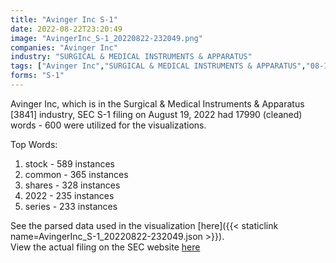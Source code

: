 ```yaml
---
title: "Avinger Inc S-1"
date: 2022-08-22T23:20:49
image: "AvingerInc_S-1_20220822-232049.png"
companies: "Avinger Inc"
industry: "SURGICAL & MEDICAL INSTRUMENTS & APPARATUS"
tags: ["Avinger Inc","SURGICAL & MEDICAL INSTRUMENTS & APPARATUS","08-19-2022","S-1"]
forms: "S-1"
---
```

Avinger Inc, which is in the Surgical & Medical Instruments & Apparatus [3841] industry, SEC S-1 filing on August 19, 2022 had 17990 (cleaned) words - 600 were utilized for the visualizations.

Top Words:
1. stock - 589 instances
2. common - 365 instances
3. shares - 328 instances
4. 2022 - 235 instances
5. series - 233 instances


See the parsed data used in the visualization [here]({{< staticlink name=AvingerInc_S-1_20220822-232049.json >}}).  
View the actual filing on the SEC website [here](https://www.sec.gov/Archives/edgar/data/1506928/0001437749-22-021049.txt)
